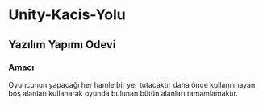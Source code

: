 # Unity-Kacis-Yolu
## Yazılım Yapımı Odevi
### Amacı
Oyuncunun yapacağı her hamle bir yer tutacaktır daha önce kullanılmayan boş alanları kullanarak oyunda bulunan bütün alanları tamamlamaktır.
